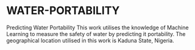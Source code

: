 # WATER-PORTABILITY
Predicting Water Portability 
This work utilises the knowledge of Machine Learning to measure the safety of water by predicting it portability. The geographical location utilised in this work is Kaduna State, Nigeria.
